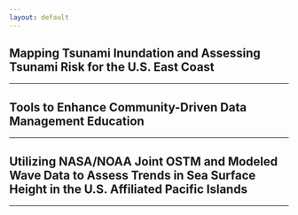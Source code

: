 ```yaml
---
layout: default
---
```


## Mapping Tsunami Inundation and Assessing Tsunami Risk for the U.S. East Coast
---

## Tools to Enhance Community-Driven Data Management Education
---

## Utilizing NASA/NOAA Joint OSTM and Modeled Wave Data to Assess Trends in Sea Surface Height in the U.S. Affiliated Pacific Islands
---

